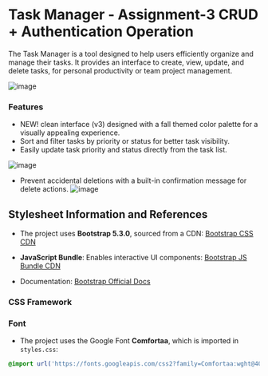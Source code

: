 # Task Manager - Assignment-3 CRUD + Authentication Operation
The Task Manager is a tool designed to help users efficiently organize and manage their tasks. It provides an interface to create, view, update, and delete tasks, for personal productivity or team project management.

![image](https://github.com/user-attachments/assets/b8eb7447-4476-4eed-b975-22c0d586476b)

### Features
- NEW! clean interface (v3) designed with a fall themed color palette for a visually appealing experience.
- Sort and filter tasks by priority or status for better task visibility.
- Easily update task priority and status directly from the task list.

![image](https://github.com/user-attachments/assets/2f8b2d1e-2805-40c5-b34b-f2d98da2d9cd)

- Prevent accidental deletions with a built-in confirmation message for delete actions.
![image](https://github.com/user-attachments/assets/522ba982-0322-4531-b5f7-7a4819921920)

## Stylesheet Information and References

- The project uses **Bootstrap 5.3.0**, sourced from a CDN: [Bootstrap CSS CDN](https://cdn.jsdelivr.net/npm/bootstrap@5.3.0-alpha3/dist/css/bootstrap.min.css)

- **JavaScript Bundle**: Enables interactive UI components: [Bootstrap JS Bundle CDN](https://cdn.jsdelivr.net/npm/bootstrap@5.3.0-alpha3/dist/js/bootstrap.bundle.min.js)
  
- Documentation: [Bootstrap Official Docs](https://getbootstrap.com/)

### CSS Framework

  <link href="https://cdn.jsdelivr.net/npm/bootstrap@5.3.0/dist/css/bootstrap.min.css" rel="stylesheet" integrity="sha384-9ndCyUa1zYwiBmFw8Ctvq+F5DfFnJxHOCpOFo6aN9EoE+bpuVxMAePBk9PY3r1j/" crossorigin="anonymous">

### Font
- The project uses the Google Font **Comfortaa**, which is imported in `styles.css`:
```css
@import url('https://fonts.googleapis.com/css2?family=Comfortaa:wght@400;500;700&display=swap');
